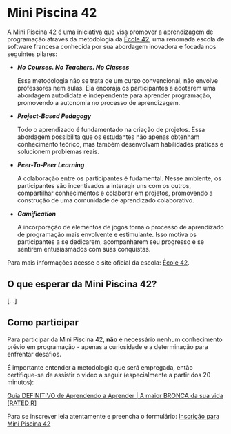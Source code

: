 # Mini Piscina 42

A Mini Piscina 42 é uma iniciativa que visa promover a aprendizagem de programação
através da metodologia da [École 42](https://42.fr), uma renomada escola de software
francesa conhecida por sua abordagem inovadora e focada nos seguintes pilares:

- **_No Courses. No Teachers. No Classes_**

  Essa metodologia não se trata de um curso convencional, não envolve professores
  nem aulas. Ela encoraja os participantes a adotarem uma abordagem autodidata e
  independente para aprender programação, promovendo a autonomia no processo de
  aprendizagem.

- **_Project-Based Pedagogy_**

  Todo o aprendizado é fundamentado na criação de projetos. Essa abordagem
  possibilita que os estudantes não apenas obtenham conhecimento teórico, mas
  também desenvolvam habilidades práticas e solucionem problemas reais.

- **_Peer-To-Peer Learning_**

  A colaboração entre os participantes é fudamental. Nesse ambiente, os participantes
  são incentivados a interagir uns com os outros, compartilhar conhecimentos e colaborar
  em projetos, promovendo a construção de uma comunidade de aprendizado colaborativo.

- **_Gamification_**

  A incorporação de elementos de jogos torna o processo de aprendizado de programação
  mais envolvente e estimulante. Isso motiva os participantes a se dedicarem,
  acompanharem seu progresso e se sentirem entusiasmados com suas conquistas.

Para mais informações acesse o site oficial da escola: [École 42](https://42.fr).

## O que esperar da Mini Piscina 42?

[...]

## Como participar

Para participar da Mini Piscina 42, **não** é necessário nenhum conhecimento prévio
em programação - apenas a curiosidade e a determinação para enfrentar desafios.

É importante entender a metodologia que será empregada, então certifique-se de
assistir o video a seguir (especialmente a partir dos 20 minutos):

[Guia DEFINITIVO de Aprendendo a Aprender | A maior BRONCA da sua vida \[RATED R\]](https://youtu.be/oUPaJxk6TZ0?si=xmv1pKNpJZrCK89X)

Para se inscrever leia atentamente e preencha o formulário: [Inscrição para Mini Piscina 42](#)
